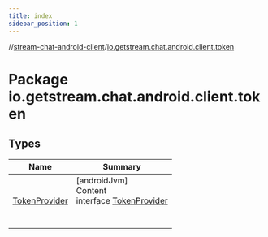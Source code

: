 ```yaml
---
title: index
sidebar_position: 1
---
```

//[stream-chat-android-client](../../index.md)/[io.getstream.chat.android.client.token](index.md)



# Package io.getstream.chat.android.client.token  


## Types  
  
|  Name |  Summary | 
|---|---|
| <a name="io.getstream.chat.android.client.token/TokenProvider///PointingToDeclaration/"></a>[TokenProvider](TokenProvider/index.md)| <a name="io.getstream.chat.android.client.token/TokenProvider///PointingToDeclaration/"></a>[androidJvm]  <br/>Content  <br/>interface [TokenProvider](TokenProvider/index.md)  <br/><br/><br/>|

